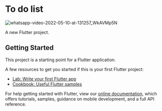 # To do list

![whatsapp-video-2022-05-10-at-131257_WkAVMp5N](https://user-images.githubusercontent.com/58240821/167676576-be04da36-730f-4442-93a2-461abcdae822.gif)

A new Flutter project.

## Getting Started

This project is a starting point for a Flutter application.

A few resources to get you started if this is your first Flutter project:

- [Lab: Write your first Flutter app](https://flutter.dev/docs/get-started/codelab)
- [Cookbook: Useful Flutter samples](https://flutter.dev/docs/cookbook)

For help getting started with Flutter, view our
[online documentation](https://flutter.dev/docs), which offers tutorials,
samples, guidance on mobile development, and a full API reference.
